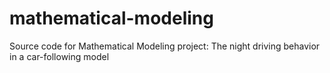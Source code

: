 # mathematical-modeling
Source code for Mathematical Modeling project: The night driving behavior in a car-following model
